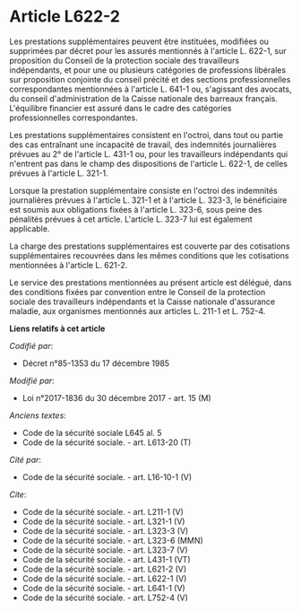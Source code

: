# Article L622-2

Les prestations supplémentaires peuvent être instituées, modifiées ou supprimées par décret pour les assurés mentionnés à
l'article L. 622-1, sur proposition du Conseil de la protection sociale des travailleurs indépendants, et pour une ou
plusieurs catégories de professions libérales sur proposition conjointe du conseil précité et des sections professionnelles
correspondantes mentionnées à l'article L. 641-1 ou, s'agissant des avocats, du conseil d'administration de la Caisse
nationale des barreaux français. L'équilibre financier est assuré dans le cadre des catégories professionnelles
correspondantes. 

Les prestations supplémentaires consistent en l'octroi, dans tout ou partie des cas entraînant une incapacité de travail, des
indemnités journalières prévues au 2° de l'article L. 431-1 ou, pour les travailleurs indépendants qui n'entrent pas dans le
champ des dispositions de l'article L. 622-1, de celles prévues à l'article L. 321-1. 

Lorsque la prestation supplémentaire consiste en l'octroi des indemnités journalières prévues à l'article L. 321-1 et à
l'article L. 323-3, le bénéficiaire est soumis aux obligations fixées à l'article L. 323-6, sous peine des pénalités prévues
à cet article. L'article L. 323-7 lui est également applicable. 

La charge des prestations supplémentaires est couverte par des cotisations supplémentaires recouvrées dans les mêmes
conditions que les cotisations mentionnées à l'article L. 621-2. 

Le service des prestations mentionnées au présent article est délégué, dans des conditions fixées par convention entre le
Conseil de la protection sociale des travailleurs indépendants et la Caisse nationale d'assurance maladie, aux organismes
mentionnés aux articles L. 211-1 et L. 752-4.

**Liens relatifs à cet article**

_Codifié par_:

  - Décret n°85-1353 du 17 décembre 1985

_Modifié par_:

  - Loi n°2017-1836 du 30 décembre 2017 - art. 15 (M)

_Anciens textes_:

  - Code de la sécurité sociale L645 al. 5
  - Code de la sécurité sociale. - art. L613-20 (T)

_Cité par_:

  - Code de la sécurité sociale. - art. L16-10-1 (V)

_Cite_:

  - Code de la sécurité sociale. - art. L211-1 (V)
  - Code de la sécurité sociale. - art. L321-1 (V)
  - Code de la sécurité sociale. - art. L323-3 (V)
  - Code de la sécurité sociale. - art. L323-6 (MMN)
  - Code de la sécurité sociale. - art. L323-7 (V)
  - Code de la sécurité sociale. - art. L431-1 (VT)
  - Code de la sécurité sociale. - art. L621-2 (V)
  - Code de la sécurité sociale. - art. L622-1 (V)
  - Code de la sécurité sociale. - art. L641-1 (V)
  - Code de la sécurité sociale. - art. L752-4 (V)
